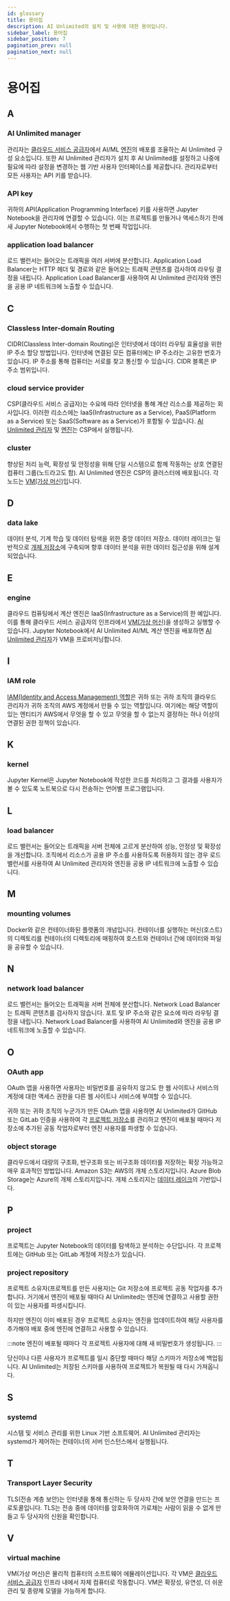 ```yaml
---
id: glossary
title: 용어집
description: AI Unlimited의 설치 및 사용에 대한 용어입니다.
sidebar_label: 용어집
sidebar_position: 7
pagination_prev: null
pagination_next: null
---
```


# 용어집


## A

### AI Unlimited manager

관리자는 [클라우드 서비스 공급자](#cloud-service-provider)에서 AI/ML [엔진](#engine)의 배포를 조율하는 AI Unlimited 구성 요소입니다. 또한 AI Unlimited 관리자가 설치 후 AI Unlimited를 설정하고 나중에 필요에 따라 설정을 변경하는 웹 기반 사용자 인터페이스를 제공합니다. 관리자로부터 모든 사용자는 API 키를 받습니다.

### API key

귀하의 API(Application Programming Interface) 키를 사용하면 Jupyter Notebook을 관리자에 연결할 수 있습니다. 이는 프로젝트를 만들거나 액세스하기 전에 새 Jupyter Notebook에서 수행하는 첫 번째 작업입니다.

### application load balancer

로드 밸런서는 들어오는 트래픽을 여러 서버에 분산합니다. Application Load Balancer는 HTTP 헤더 및 경로와 같은 들어오는 트래픽 콘텐츠를 검사하여 라우팅 결정을 내립니다. Application Load Balancer를 사용하여 AI Unlimited 관리자와 엔진을 공용 IP 네트워크에 노출할 수 있습니다.


## C

### Classless Inter-domain Routing

CIDR(Classless Inter-domain Routing)은 인터넷에서 데이터 라우팅 효율성을 위한 IP 주소 할당 방법입니다. 인터넷에 연결된 모든 컴퓨터에는 IP 주소라는 고유한 번호가 있습니다. IP 주소를 통해 컴퓨터는 서로를 찾고 통신할 수 있습니다. CIDR 블록은 IP 주소 범위입니다.

### cloud service provider

CSP(클라우드 서비스 공급자)는 수요에 따라 인터넷을 통해 계산 리소스를 제공하는 회사입니다. 이러한 리소스에는 IaaS(Infrastructure as a Service), PaaS(Platform as a Service) 또는 SaaS(Software as a Service)가 포함될 수 있습니다. [AI Unlimited 관리자](#ai-unlimited-manager) 및 [엔진](#engine)는 CSP에서 실행됩니다.

### cluster

향상된 처리 능력, 확장성 및 안정성을 위해 단일 시스템으로 함께 작동하는 상호 연결된 컴퓨터 그룹(노드라고도 함). AI Unlimited 엔진은 CSP의 클러스터에 배포됩니다. 각 노드는 [VM(가상 머신)](#virtual-machine)입니다.


## D

### data lake

데이터 분석, 기계 학습 및 데이터 탐색을 위한 중앙 데이터 저장소. 데이터 레이크는 일반적으로 [개체 저장소](#object-storage)에 구축되며 향후 데이터 분석을 위한 데이터 접근성을 위해 설계되었습니다.  


## E

### engine

클라우드 컴퓨팅에서 계산 엔진은 IaaS(Infrastructure as a Service)의 한 예입니다. 이를 통해 클라우드 서비스 공급자의 인프라에서 [VM(가상 머신)](#virtual-machine)을 생성하고 실행할 수 있습니다. Jupyter Notebook에서 AI Unlimited AI/ML 계산 엔진을 배포하면 [AI Unlimited 관리자](#ai-unlimited-manager)가 VM을 프로비저닝합니다.


## I

### IAM role

[IAM(Identity and Access Management) 역할](https://docs.aws.amazon.com/IAM/latest/UserGuide/id_roles.html)은 귀하 또는 귀하 조직의 클라우드 관리자가 귀하 조직의 AWS 계정에서 만들 수 있는 역할입니다. 여기에는 해당 역할이 있는 엔티티가 AWS에서 무엇을 할 수 있고 무엇을 할 수 없는지 결정하는 하나 이상의 연결된 권한 정책이 있습니다.


## K

### kernel

Jupyter Kernel은 Jupyter Notebook에 작성한 코드를 처리하고 그 결과를 사용자가 볼 수 있도록 노트북으로 다시 전송하는 언어별 프로그램입니다. 


## L

### load balancer 

로드 밸런서는 들어오는 트래픽을 서버 전체에 고르게 분산하여 성능, 안정성 및 확장성을 개선합니다. 조직에서 리소스가 공용 IP 주소를 사용하도록 허용하지 않는 경우 로드 밸런서를 사용하여 AI Unlimited 관리자와 엔진을 공용 IP 네트워크에 노출할 수 있습니다. 


## M

### mounting volumes 

Docker와 같은 컨테이너화된 플랫폼의 개념입니다. 컨테이너를 실행하는 머신(호스트)의 디렉토리를 컨테이너의 디렉토리에 매핑하여 호스트와 컨테이너 간에 데이터와 파일을 공유할 수 있습니다.


## N

### network load balancer

로드 밸런서는 들어오는 트래픽을 서버 전체에 분산합니다. Network Load Balancer는 트래픽 콘텐츠를 검사하지 않습니다. 포트 및 IP 주소와 같은 요소에 따라 라우팅 결정을 내립니다. Network Load Balancer를 사용하여 AI Unlimited와 엔진을 공용 IP 네트워크에 노출할 수 있습니다.


## O

### OAuth app

OAuth 앱을 사용하면 사용자는 비밀번호를 공유하지 않고도 한 웹 사이트나 서비스의 계정에 대한 액세스 권한을 다른 웹 사이트나 서비스에 부여할 수 있습니다. 

귀하 또는 귀하 조직의 누군가가 만든 OAuth 앱을 사용하면 AI Unlimited가 GitHub 또는 GitLab 인증을 사용하여 각 [프로젝트 저장소](#project-repository)를 관리하고 엔진이 배포될 때마다 저장소에 추가된 공동 작업자로부터 엔진 사용자를 파생할 수 있습니다.

### object storage
클라우드에서 대량의 구조화, 반구조화 또는 비구조화 데이터를 저장하는 확장 가능하고 매우 효과적인 방법입니다. Amazon S3는 AWS의 개체 스토리지입니다. Azure Blob Storage는 Azure의 개체 스토리지입니다. 개체 스토리지는 [데이터 레이크](#data-lake)의 기반입니다.


## P

### project

프로젝트는 Jupyter Notebook의 데이터를 탐색하고 분석하는 수단입니다. 각 프로젝트에는 GitHub 또는 GitLab 계정에 저장소가 있습니다.

### project repository

프로젝트 소유자(프로젝트를 만든 사용자)는 Git 저장소에 프로젝트 공동 작업자를 추가합니다. 거기에서 엔진이 배포될 때마다 AI Unlimited는 엔진에 연결하고 사용할 권한이 있는 사용자를 파생시킵니다. 

하지만 엔진이 이미 배포된 경우 프로젝트 소유자는 엔진을 업데이트하여 해당 사용자를 추가해야 배포 중에 엔진에 연결하고 사용할 수 있습니다.

:::note
엔진이 배포될 때마다 각 프로젝트 사용자에 대해 새 비밀번호가 생성됩니다.
:::

당신이나 다른 사용자가 프로젝트를 일시 중단할 때마다 해당 스키마가 저장소에 백업됩니다. AI Unlimited는 저장된 스키마를 사용하여 프로젝트가 복원될 때 다시 가져옵니다.


## S

### systemd

시스템 및 서비스 관리를 위한 Linux 기반 소프트웨어. AI Unlimited 관리자는 systemd가 제어하는 컨테이너의 서버 인스턴스에서 실행됩니다.


## T

### Transport Layer Security

TLS(전송 계층 보안)는 인터넷을 통해 통신하는 두 당사자 간에 보안 연결을 만드는 프로토콜입니다. TLS는 전송 중에 데이터를 암호화하여 가로채는 사람이 읽을 수 없게 만들고 두 당사자의 신원을 확인합니다. 


## V

### virtual machine
VM(가상 머신)은 물리적 컴퓨터의 소프트웨어 에뮬레이션입니다. 각 VM은 [클라우드 서비스 공급자](#cloud-service-provider) 인프라 내에서 자체 컴퓨터로 작동합니다. VM은 확장성, 유연성, 더 쉬운 관리 및 종량제 모델을 가능하게 합니다.